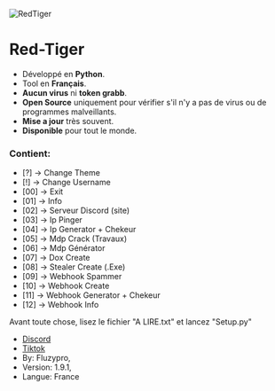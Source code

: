 ![RedTiger](https://github.com/fluzzzy/RedTiger-Fluzypro/assets/147531758/fce5e79c-bd35-4be5-8eec-b1cba196d66f)
# **Red-Tiger**
- Développé en **Python**.
- Tool en **Français**.
- **Aucun virus** ni **token grabb**.
- **Open Source** uniquement pour vérifier s'il n'y a pas de virus ou de programmes malveillants.
- **Mise a jour** très souvent.
- **Disponible** pour tout le monde.

### Contient:

- [?] -> Change Theme
- [!] -> Change Username
- [00] -> Exit
- [01] -> Info
- [02] -> Serveur Discord (site)
- [03] -> Ip Pinger
- [04] -> Ip Generator + Chekeur
- [05] -> Mdp Crack (Travaux)
- [06] -> Mdp Générator
- [07] -> Dox Create
- [08] -> Stealer Create (.Exe)
- [09] -> Webhook Spammer
- [10] -> Webhook Create
- [11] -> Webhook Generator + Chekeur
- [12] -> Webhook Info
                  
Avant toute chose, lisez le fichier "A LIRE.txt" et lancez "Setup.py"

- [Discord](https://discord.gg/VF4vqzpDsY)
- [Tiktok](https://www.tiktok.com/@fluzypro)
- By: Fluzypro,
- Version: 1.9.1,
- Langue: France
